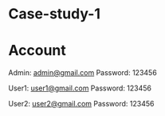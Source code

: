 # Case-study-1
# Account

Admin: admin@gmail.com
Password: 123456

User1: user1@gmail.com
Password: 123456

User2: user2@gmail.com
Password: 123456